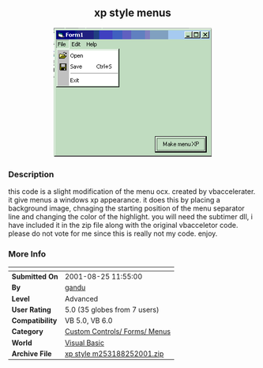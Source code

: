 ﻿<div align="center">

## xp style menus

<img src="PIC2001825121181153.gif">
</div>

### Description

this code is a slight modification of the menu ocx. created by vbaccelerater. it give menus a windows xp appearance. it does this by placing a background image, chnaging the starting position of the menu separator line and changing the color of the highlight. you will need the subtimer dll, i have included it in the zip file along with the original vbacceletor code. please do not vote for me since this is really not my code. enjoy.
 
### More Info
 


<span>             |<span>
---                |---
**Submitted On**   |2001-08-25 11:55:00
**By**             |[gandu](https://github.com/Planet-Source-Code/PSCIndex/blob/master/ByAuthor/gandu.md)
**Level**          |Advanced
**User Rating**    |5.0 (35 globes from 7 users)
**Compatibility**  |VB 5\.0, VB 6\.0
**Category**       |[Custom Controls/ Forms/  Menus](https://github.com/Planet-Source-Code/PSCIndex/blob/master/ByCategory/custom-controls-forms-menus__1-4.md)
**World**          |[Visual Basic](https://github.com/Planet-Source-Code/PSCIndex/blob/master/ByWorld/visual-basic.md)
**Archive File**   |[xp style m253188252001\.zip](https://github.com/Planet-Source-Code/gandu-xp-style-menus__1-26636/archive/master.zip)








